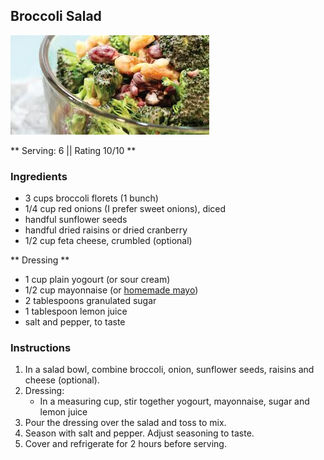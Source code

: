 ## Broccoli Salad

![Picture](../img/broccoli_salad.jpg)

** Serving: 6 || Rating 10/10 **

### Ingredients

- 3 cups broccoli florets (1 bunch)
- 1/4 cup red onions (I prefer sweet onions), diced
- handful sunflower seeds
- handful dried raisins or dried cranberry
- 1/2 cup feta cheese, crumbled (optional)

** Dressing **

- 1 cup plain yogourt (or sour cream)
- 1/2 cup mayonnaise (or [homemade mayo](../basics/homemade_mayo.md))
- 2 tablespoons granulated sugar
- 1 tablespoon lemon juice
- salt and pepper, to taste

### Instructions

1. In a salad bowl, combine broccoli, onion, sunflower seeds, raisins and cheese (optional).
2. Dressing: 
	- In a measuring cup, stir together yogourt, mayonnaise, sugar and lemon juice
3. Pour the dressing over the salad and toss to mix. 
4. Season with salt and pepper. Adjust seasoning to taste. 
5. Cover and refrigerate for 2 hours before serving.

